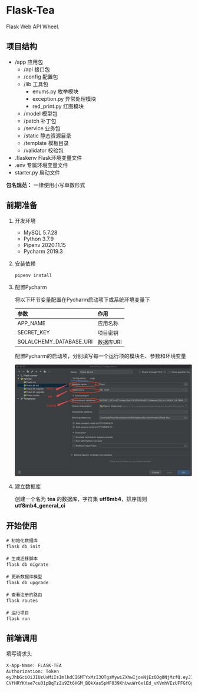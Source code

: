 # Flask-Tea
Flask Web API Wheel.

## 项目结构
- /app 应用包
  - /api 接口包
  - /config 配置包
  - /lib 工具包
    - enums.py 枚举模块
    - exception.py 异常处理模块
    - red_print.py 红图模块
  - /model 模型包
  - /patch 补丁包
  - /service 业务包
  - /static 静态资源目录
  - /template 模板目录
  - /validator 校验包
- .flaskenv Flask环境变量文件
- .env 专属环境变量文件
- starter.py 启动文件

**包名规范：** 一律使用小写单数形式

## 前期准备

1. 开发环境
    - MySQL 5.7.28
    - Python 3.7.9
    - Pipenv 2020.11.15
    - Pycharm 2019.3

2. 安装依赖

    ```shell script
    pipenv install
    ```

3. 配置Pycharm

    将以下环节变量配置在Pycharm启动项下或系统环境变量下

    |参数|作用|
    |---|---|
    |APP_NAME|应用名称|
    |SECRET_KEY|项目密钥|
    |SQLALCHEMY_DATABASE_URI|数据库URI|
    
    配置Pycharm的启动项，分别填写每一个运行项的模块名、参数和环境变量
    
    <div>
        <img alt="pycharm" src="media/image/pycharm.png" width="520px" />
    </div>

    
4. 建立数据库

    创建一个名为 **tea** 的数据库，字符集 **utf8mb4**，排序规则 **utf8mb4_general_ci**

## 开始使用
```shell script
# 初始化数据库
flask db init

# 生成迁移脚本
flask db migrate

# 更新数据库模型
flask db upgrade

# 查看注册的路由
flask routes

# 运行项目
flask run
```

## 前端调用
填写请求头
```shell script
X-App-Name: FLASK-TEA
Authorization: Token eyJhbGciOiJIUzUxMiIsImlhdCI6MTYxMzI3OTgzMywiZXhwIjoxNjEzODg0NjMzfQ.eyJ1c2VyX2lkIjoiNzZkMGUzMWQwOGJmNDFkZGEyYzRmYTc1Nzg4NjVlZGMifQ.Fls-CVfHRYKYae7cu01pBqTzZu9Zt6HGM_BQkXas5pMF039XhUwuWr6xlEd_vKVmhVEzUFFGfQgJ4tUnXCQ5Zw
```
